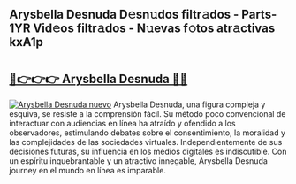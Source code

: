 ## Arysbella Desnuda D𝚎sn𝚞dos filtr𝚊dos - Parts-1YR Vid𝚎os filtr𝚊dos - N𝚞evas f𝚘tos atr𝚊ctivas kxA1p

# <h2><a href="http://mb1w3sl.tromn.icu/?c=Arysbella+Desnuda">🔗👉👉👉 Arysbella Desnuda 🔗🔗</a></h2>

[![Arysbella Desnuda nuevo](https://i.imgur.com/pEAQMta.gif)](http://mb1w3sl.tromn.icu/?c=Arysbella+Desnuda)
Arysbella Desnuda, una figura compleja y esquiva, se resiste a la comprensión fácil. Su método poco convencional de interactuar con audiencias en línea ha atraído y ofendido a los observadores, estimulando debates sobre el consentimiento, la moralidad y las complejidades de las sociedades virtuales. Independientemente de sus decisiones futuras, su influencia en los medios digitales es indiscutible. Con un espíritu inquebrantable y un atractivo innegable, Arysbella Desnuda journey en el mundo en línea es imparable.

